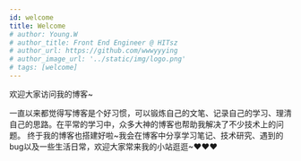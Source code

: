 ```yaml
---
id: welcome
title: Welcome
# author: Young.W
# author_title: Front End Engineer @ HITsz
# author_url: https://github.com/wwwyyying
# author_image_url: '../static/img/logo.png'
# tags: [welcome]
---
```


欢迎大家访问我的博客~

<!--truncate-->
一直以来都觉得写博客是个好习惯，可以锻炼自己的文笔、记录自己的学习、理清自己的思路。在平常的学习中，众多大神的博客也帮助我解决了不少技术上的问题。
终于我的博客也搭建好啦~我会在博客中分享学习笔记、技术研究、遇到的bug以及一些生活日常，欢迎大家常来我的小站逛逛~♥♥♥

